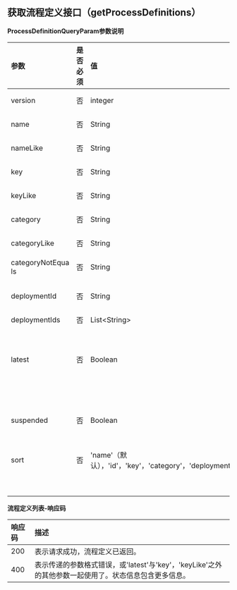 ## 获取流程定义接口（getProcessDefinitions）

**ProcessDefinitionQueryParam参数说明**

| **参数** | **是否必须** | **值** | **描述** |
| :--- | :--- | :--- | :--- |
| version | 否 | integer | 只返回给定版本的流程定义。 |
| name | 否 | String | 只返回给定名称的流程定义。 |
| nameLike | 否 | String | 只返回与给定名称匹配的流程定义。 |
| key | 否 | String | 只返回给定key的流程定义。 |
| keyLike | 否 | String | 只返回与给定key匹配的流程定义。 |
| category | 否 | String | 只返回给定分类的流程定义。 |
| categoryLike | 否 | String | 只返回与给定分类匹配的流程定义。 |
| categoryNotEqua ls | 否 | String | 只返回非给定分类的流程定义。 |
| deploymentId | 否 | String | 只返回包含在与给定id一致的部署中的流程定义。 |
| deploymentIds | 否 | List&lt;String&gt; | 部署id列表 |
| latest | 否 | Boolean | 只返回最新的流程定义版本。只能与'key'或'keyLike'参数一起使用，如果使用了其他参数会返回400的响应。 |
| suspended | 否 | Boolean | 如果为true，只返回挂起的流程定义。如果为false，只返回活动的（未挂起）的流程定义。 |
| sort | 否 | 'name'（默认），'id'，'key'，'category'，'deploymentId'和'version' | 排序的属性，可以与'order'一起使用。 |
|  |  |  | 也可以使用通用的[分页与排序查询参数](http://www.mossle.com/docs/activiti/index.html#restPagingAndSort) |



**流程定义列表-响应码**

| 响应码 | 描述 |
| :--- | :--- |
| 200 | 表示请求成功，流程定义已返回。 |
| 400 | 表示传递的参数格式错误，或'latest'与'key'，'keyLike'之外的其他参数一起使用了。状态信息包含更多信息。 |



